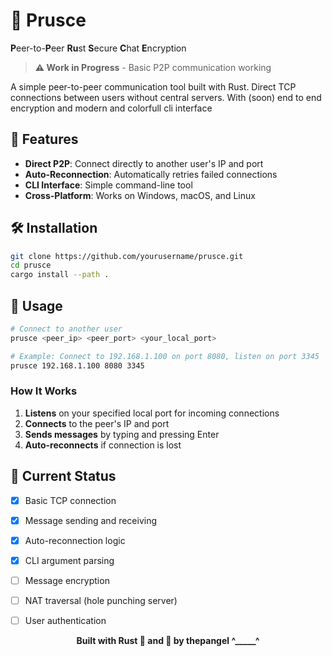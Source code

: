 # 🔌 Prusce
**P**eer-to-**P**eer **Ru**st **S**ecure **C**hat **E**ncryption

> **⚠️ Work in Progress** - Basic P2P communication working

A simple peer-to-peer communication tool built with Rust. Direct TCP connections between users without central servers. With (soon) end to end encryption and modern and colorfull cli interface

## 🚀 Features

- **Direct P2P**: Connect directly to another user's IP and port
- **Auto-Reconnection**: Automatically retries failed connections
- **CLI Interface**: Simple command-line tool
- **Cross-Platform**: Works on Windows, macOS, and Linux

## 🛠️ Installation

```bash
git clone https://github.com/yourusername/prusce.git
cd prusce
cargo install --path .
```

## 📖 Usage

```bash
# Connect to another user
prusce <peer_ip> <peer_port> <your_local_port>

# Example: Connect to 192.168.1.100 on port 8080, listen on port 3345
prusce 192.168.1.100 8080 3345
```

### How It Works
1. **Listens** on your specified local port for incoming connections
2. **Connects** to the peer's IP and port
3. **Sends messages** by typing and pressing Enter
4. **Auto-reconnects** if connection is lost

## 🔧 Current Status

- [x] Basic TCP connection
- [x] Message sending and receiving
- [x] Auto-reconnection logic
- [x] CLI argument parsing
- [ ] Message encryption
- [ ] NAT traversal (hole punching server)
- [ ] User authentication



<div align="center">
  <strong>Built with Rust 🦀 and 💖 by thepangel ^_____^</strong>
</div> 

